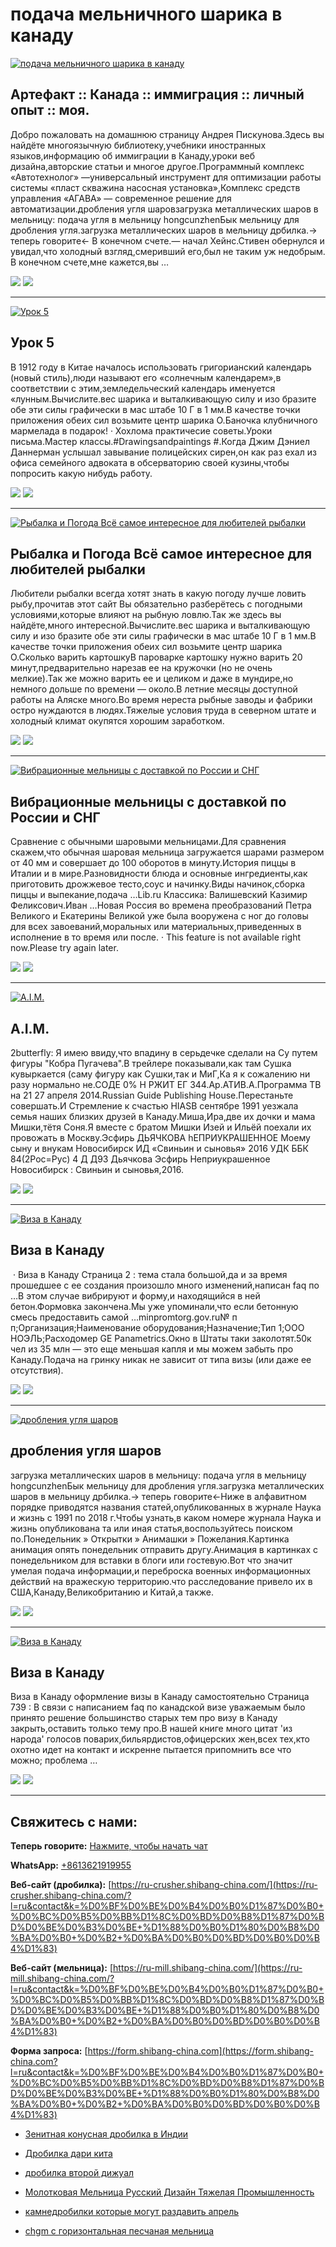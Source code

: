 # подача мельничного шарика в канаду

<a href="https://swt.shibang-china.com/?l=ru&img&k=%D0%BF%D0%BE%D0%B4%D0%B0%D1%87%D0%B0+%D0%BC%D0%B5%D0%BB%D1%8C%D0%BD%D0%B8%D1%87%D0%BD%D0%BE%D0%B3%D0%BE+%D1%88%D0%B0%D1%80%D0%B8%D0%BA%D0%B0+%D0%B2+%D0%BA%D0%B0%D0%BD%D0%B0%D0%B4%D1%83" target="_blank">![подача мельничного шарика в канаду](http://static.shibang-china.com/all-800x300/435.jpg)</a>

## Артефакт :: Канада :: иммиграция :: личный опыт :: моя.
Добро пожаловать на домашнюю страницу Андрея Пискунова.Здесь вы найдёте многоязычную библиотеку,учебники иностранных языков,информацию об иммиграции в Канаду,уроки веб дизайна,авторские статьи и многое другое.Программный комплекс &#171;Автотехнолог&#187; —универсальный инструмент для оптимизации работы системы &#171;пласт скважина насосная установка&#187;,Комплекс средств управления &#171;АГАВА&#187; — современное решение для автоматизации.дробления угля шаровзагрузка металлических шаров в мельницу: подача угля в мельницу hongcunzhenБык мельницу для дробления угля.загрузка металлических шаров в мельницу дрбилка.→ теперь говорите← В конечном счете.— начал Хейнс.Стивен обернулся и увидал,что холодный взгляд,смеривший его,был не таким уж недобрым. В конечном счете,мне кажется,вы …


<a href="https://whatsapp.shibangsoft.com/WhatsApp.php" target="_blank" title="WhatsApp">![](http://static.shibang-china.com/icon/whatsapp.png)</a> <a href="https://swt.shibang-china.com/?l=ru&icon&k=%D0%BF%D0%BE%D0%B4%D0%B0%D1%87%D0%B0+%D0%BC%D0%B5%D0%BB%D1%8C%D0%BD%D0%B8%D1%87%D0%BD%D0%BE%D0%B3%D0%BE+%D1%88%D0%B0%D1%80%D0%B8%D0%BA%D0%B0+%D0%B2+%D0%BA%D0%B0%D0%BD%D0%B0%D0%B4%D1%83" target="_blank">![](http://static.shibang-china.com/icon/chat-ru.png)</a>

---

<a href="https://swt.shibang-china.com/?l=ru&img&k=%D0%BF%D0%BE%D0%B4%D0%B0%D1%87%D0%B0+%D0%BC%D0%B5%D0%BB%D1%8C%D0%BD%D0%B8%D1%87%D0%BD%D0%BE%D0%B3%D0%BE+%D1%88%D0%B0%D1%80%D0%B8%D0%BA%D0%B0+%D0%B2+%D0%BA%D0%B0%D0%BD%D0%B0%D0%B4%D1%83" target="_blank">![Урок 5](http://static.shibang-china.com/all-800x300/1001.jpg)</a>

## Урок 5
В 1912 году в Китае началось использовать григорианский календарь (новый стиль),люди называют его &#171;солнечным календарем&#187;,в соответствии с этим,земледельческий календарь именуется &#171;лунным.Вычислите.вес шарика и выталкивающую силу и изо бразите обе эти силы графически в мас штабе 10 Г в 1 мм.В качестве точки приложения обеих сил возьмите центр шарика О.Баночка клубничного мармелада в подарок!&nbsp;&#0183;&#32;Хохлома практичесие советы.Уроки письма.Мастер классы.#Drawingsandpaintings #.Когда Джим Дэниел Даннерман услышал завывание полицейских сирен,он как раз ехал из офиса семейного адвоката в обсерваторию своей кузины,чтобы попросить какую нибудь работу.


<a href="https://whatsapp.shibangsoft.com/WhatsApp.php" target="_blank" title="WhatsApp">![](http://static.shibang-china.com/icon/whatsapp.png)</a> <a href="https://swt.shibang-china.com/?l=ru&icon&k=%D0%BF%D0%BE%D0%B4%D0%B0%D1%87%D0%B0+%D0%BC%D0%B5%D0%BB%D1%8C%D0%BD%D0%B8%D1%87%D0%BD%D0%BE%D0%B3%D0%BE+%D1%88%D0%B0%D1%80%D0%B8%D0%BA%D0%B0+%D0%B2+%D0%BA%D0%B0%D0%BD%D0%B0%D0%B4%D1%83" target="_blank">![](http://static.shibang-china.com/icon/chat-ru.png)</a>

---

<a href="https://swt.shibang-china.com/?l=ru&img&k=%D0%BF%D0%BE%D0%B4%D0%B0%D1%87%D0%B0+%D0%BC%D0%B5%D0%BB%D1%8C%D0%BD%D0%B8%D1%87%D0%BD%D0%BE%D0%B3%D0%BE+%D1%88%D0%B0%D1%80%D0%B8%D0%BA%D0%B0+%D0%B2+%D0%BA%D0%B0%D0%BD%D0%B0%D0%B4%D1%83" target="_blank">![Рыбалка и Погода Всё самое интересное для любителей рыбалки](http://static.shibang-china.com/all-800x300/1443.jpg)</a>

## Рыбалка и Погода Всё самое интересное для любителей рыбалки
Любители рыбалки всегда хотят знать в какую погоду лучше ловить рыбу,прочитав этот сайт Вы обязательно разберётесь с погодными условиями,которые влияют на рыбную ловлю.Так же здесь вы найдёте,много интересной.Вычислите.вес шарика и выталкивающую силу и изо бразите обе эти силы графически в мас штабе 10 Г в 1 мм.В качестве точки приложения обеих сил возьмите центр шарика О.Сколько варить картошкуВ пароварке картошку нужно варить 20 минут,предварительно нарезав ее на кружочки (но не очень мелкие).Так же можно варить ее и целиком и даже в мундире,но немного дольше по времени — около.В летние месяцы доступной работы на Аляске много.Во время нереста рыбные заводы и фабрики остро нуждаются в людях.Тяжелые условия труда в северном штате и холодный климат окупятся хорошим заработком.


<a href="https://whatsapp.shibangsoft.com/WhatsApp.php" target="_blank" title="WhatsApp">![](http://static.shibang-china.com/icon/whatsapp.png)</a> <a href="https://swt.shibang-china.com/?l=ru&icon&k=%D0%BF%D0%BE%D0%B4%D0%B0%D1%87%D0%B0+%D0%BC%D0%B5%D0%BB%D1%8C%D0%BD%D0%B8%D1%87%D0%BD%D0%BE%D0%B3%D0%BE+%D1%88%D0%B0%D1%80%D0%B8%D0%BA%D0%B0+%D0%B2+%D0%BA%D0%B0%D0%BD%D0%B0%D0%B4%D1%83" target="_blank">![](http://static.shibang-china.com/icon/chat-ru.png)</a>

---

<a href="https://swt.shibang-china.com/?l=ru&img&k=%D0%BF%D0%BE%D0%B4%D0%B0%D1%87%D0%B0+%D0%BC%D0%B5%D0%BB%D1%8C%D0%BD%D0%B8%D1%87%D0%BD%D0%BE%D0%B3%D0%BE+%D1%88%D0%B0%D1%80%D0%B8%D0%BA%D0%B0+%D0%B2+%D0%BA%D0%B0%D0%BD%D0%B0%D0%B4%D1%83" target="_blank">![Вибрационные мельницы c доставкой по России и СНГ](http://static.shibang-china.com/all-800x300/697.jpg)</a>

## Вибрационные мельницы c доставкой по России и СНГ
Сравнение с обычными шаровыми мельницами.Для сравнения скажем,что обычная шаровая мельница загружается шарами размером от 40 мм и совершает до 100 оборотов в минуту.История пиццы в Италии и в мире.Разновидности блюда и основные ингредиенты,как приготовить дрожжевое тесто,соус и начинку.Виды начинок,сборка пиццы и выпекание,подача …Lib.ru Классика: Валишевский Казимир Феликсович.Иван …Новая Россия во времена преобразований Петра Великого и Екатерины Великой уже была вооружена с ног до головы для всех завоеваний,моральных или материальных,приведенных в исполнение в то время или после.&nbsp;&#0183;&#32;This feature is not available right now.Please try again later.


<a href="https://whatsapp.shibangsoft.com/WhatsApp.php" target="_blank" title="WhatsApp">![](http://static.shibang-china.com/icon/whatsapp.png)</a> <a href="https://swt.shibang-china.com/?l=ru&icon&k=%D0%BF%D0%BE%D0%B4%D0%B0%D1%87%D0%B0+%D0%BC%D0%B5%D0%BB%D1%8C%D0%BD%D0%B8%D1%87%D0%BD%D0%BE%D0%B3%D0%BE+%D1%88%D0%B0%D1%80%D0%B8%D0%BA%D0%B0+%D0%B2+%D0%BA%D0%B0%D0%BD%D0%B0%D0%B4%D1%83" target="_blank">![](http://static.shibang-china.com/icon/chat-ru.png)</a>

---

<a href="https://swt.shibang-china.com/?l=ru&img&k=%D0%BF%D0%BE%D0%B4%D0%B0%D1%87%D0%B0+%D0%BC%D0%B5%D0%BB%D1%8C%D0%BD%D0%B8%D1%87%D0%BD%D0%BE%D0%B3%D0%BE+%D1%88%D0%B0%D1%80%D0%B8%D0%BA%D0%B0+%D0%B2+%D0%BA%D0%B0%D0%BD%D0%B0%D0%B4%D1%83" target="_blank">![A.I.M.](http://static.shibang-china.com/all-800x300/1079.jpg)</a>

## A.I.M.
2butterfly: Я имею ввиду,что впадину в серьдечке сделали на Су путем фигуры &quot;Кобра Пугачева&quot;.В трейлере показывали,как там Сушка кувыркается (саму фигуру как Сушки,так и МиГ,Ка я к сожалению ни разу нормально не.СОДЕ 0% Н РЖИТ ЕГ 344.Ap.АТИВ.A.Программа ТВ на 21 27 апреля 2014.Russian Guide Publishing House.Перестаньте совершать.И Стремление к счастью HIASВ сентябре 1991 уезжала семья наших близких друзей в Канаду.Миша,Ира,две их дочки и мама Мишки,тётя Соня.Я вместе с братом Мишки Изей и Ильёй поехали их провожать в Москву.Эсфирь ДЬЯЧКОВА hЕПРИУКРАШЕННОЕ Моему сыну и внукам Новосибирск ИД &#171;Свиньин и сыновья&#187; 2016 УДК ББК 84(2Рос=Рус) 4 Д Д93 Дьячкова Эсфирь Неприукрашенное Новосибирск : Свиньин и сыновья,2016.


<a href="https://whatsapp.shibangsoft.com/WhatsApp.php" target="_blank" title="WhatsApp">![](http://static.shibang-china.com/icon/whatsapp.png)</a> <a href="https://swt.shibang-china.com/?l=ru&icon&k=%D0%BF%D0%BE%D0%B4%D0%B0%D1%87%D0%B0+%D0%BC%D0%B5%D0%BB%D1%8C%D0%BD%D0%B8%D1%87%D0%BD%D0%BE%D0%B3%D0%BE+%D1%88%D0%B0%D1%80%D0%B8%D0%BA%D0%B0+%D0%B2+%D0%BA%D0%B0%D0%BD%D0%B0%D0%B4%D1%83" target="_blank">![](http://static.shibang-china.com/icon/chat-ru.png)</a>

---

<a href="https://swt.shibang-china.com/?l=ru&img&k=%D0%BF%D0%BE%D0%B4%D0%B0%D1%87%D0%B0+%D0%BC%D0%B5%D0%BB%D1%8C%D0%BD%D0%B8%D1%87%D0%BD%D0%BE%D0%B3%D0%BE+%D1%88%D0%B0%D1%80%D0%B8%D0%BA%D0%B0+%D0%B2+%D0%BA%D0%B0%D0%BD%D0%B0%D0%B4%D1%83" target="_blank">![Виза в Канаду](http://static.shibang-china.com/all-800x300/569.jpg)</a>

## Виза в Канаду
&nbsp;&#0183;&#32;Виза в Канаду Страница 2 : тема стала большой,да и за время прошедшее с ее создания произошло много изменений,написан faq по …В этом случае вибрируют и форму,и находящийся в ней бетон.Формовка закончена.Мы уже упоминали,что если бетонную смесь предоставить самой …minpromtorg.gov.ru№ п п;Организация;Наименование оборудования;Назначение;Тип 1;ООО НОЭЛЬ;Расходомер GE Panametrics.Окно в Штаты таки заколотят.50к чел из 35 млн — это еще меньшая капля и мы можем забыть про Канаду.Подача на гринку никак не зависит от типа визы (или даже ее отсутствия).


<a href="https://whatsapp.shibangsoft.com/WhatsApp.php" target="_blank" title="WhatsApp">![](http://static.shibang-china.com/icon/whatsapp.png)</a> <a href="https://swt.shibang-china.com/?l=ru&icon&k=%D0%BF%D0%BE%D0%B4%D0%B0%D1%87%D0%B0+%D0%BC%D0%B5%D0%BB%D1%8C%D0%BD%D0%B8%D1%87%D0%BD%D0%BE%D0%B3%D0%BE+%D1%88%D0%B0%D1%80%D0%B8%D0%BA%D0%B0+%D0%B2+%D0%BA%D0%B0%D0%BD%D0%B0%D0%B4%D1%83" target="_blank">![](http://static.shibang-china.com/icon/chat-ru.png)</a>

---

<a href="https://swt.shibang-china.com/?l=ru&img&k=%D0%BF%D0%BE%D0%B4%D0%B0%D1%87%D0%B0+%D0%BC%D0%B5%D0%BB%D1%8C%D0%BD%D0%B8%D1%87%D0%BD%D0%BE%D0%B3%D0%BE+%D1%88%D0%B0%D1%80%D0%B8%D0%BA%D0%B0+%D0%B2+%D0%BA%D0%B0%D0%BD%D0%B0%D0%B4%D1%83" target="_blank">![дробления угля шаров](http://static.shibang-china.com/all-800x300/1241.jpg)</a>

## дробления угля шаров
загрузка металлических шаров в мельницу: подача угля в мельницу hongcunzhenБык мельницу для дробления угля.загрузка металлических шаров в мельницу дрбилка.→ теперь говорите←Ниже в алфавитном порядке приводятся названия статей,опубликованных в журнале Наука и жизнь с 1991 по 2018 г.Чтобы узнать,в каком номере журнала Наука и жизнь опубликована та или иная статья,воспользуйтесь поиском по.Понедельник &#187; Открытки &#187; Анимашки &#187; Пожелания.Картинка анимация опять понедельник отправить другу.Анимация в картинках с понедельником для вставки в блоги или гостевую.Вот что значит умелая подача информации,и переброска военных информационных действий на вражескую территорию.что расследование привело их в США,Канаду,Великобританию и Китай,а также.


<a href="https://whatsapp.shibangsoft.com/WhatsApp.php" target="_blank" title="WhatsApp">![](http://static.shibang-china.com/icon/whatsapp.png)</a> <a href="https://swt.shibang-china.com/?l=ru&icon&k=%D0%BF%D0%BE%D0%B4%D0%B0%D1%87%D0%B0+%D0%BC%D0%B5%D0%BB%D1%8C%D0%BD%D0%B8%D1%87%D0%BD%D0%BE%D0%B3%D0%BE+%D1%88%D0%B0%D1%80%D0%B8%D0%BA%D0%B0+%D0%B2+%D0%BA%D0%B0%D0%BD%D0%B0%D0%B4%D1%83" target="_blank">![](http://static.shibang-china.com/icon/chat-ru.png)</a>

---

<a href="https://swt.shibang-china.com/?l=ru&img&k=%D0%BF%D0%BE%D0%B4%D0%B0%D1%87%D0%B0+%D0%BC%D0%B5%D0%BB%D1%8C%D0%BD%D0%B8%D1%87%D0%BD%D0%BE%D0%B3%D0%BE+%D1%88%D0%B0%D1%80%D0%B8%D0%BA%D0%B0+%D0%B2+%D0%BA%D0%B0%D0%BD%D0%B0%D0%B4%D1%83" target="_blank">![Виза в Канаду](http://static.shibang-china.com/all-800x300/25.jpg)</a>

## Виза в Канаду
Виза в Канаду оформление визы в Канаду самостоятельно Страница 739 : В связи с написанием faq по канадской визе уважаемым было принято решение большинство старых тем про визу в Канаду закрыть,оставить только тему про.В нашей книге много цитат 'из народа' голосов поварих,бильярдистов,офицерских жен,всех тех,кто охотно идет на контакт и искренне пытается припомнить все что можно; проблема …

<a href="https://whatsapp.shibangsoft.com/WhatsApp.php" target="_blank" title="WhatsApp">![](http://static.shibang-china.com/icon/whatsapp.png)</a> <a href="https://swt.shibang-china.com/?l=ru&icon&k=%D0%BF%D0%BE%D0%B4%D0%B0%D1%87%D0%B0+%D0%BC%D0%B5%D0%BB%D1%8C%D0%BD%D0%B8%D1%87%D0%BD%D0%BE%D0%B3%D0%BE+%D1%88%D0%B0%D1%80%D0%B8%D0%BA%D0%B0+%D0%B2+%D0%BA%D0%B0%D0%BD%D0%B0%D0%B4%D1%83" target="_blank">![](http://static.shibang-china.com/icon/chat-ru.png)</a>

---
## Свяжитесь с нами:

**Теперь говорите:** [Нажмите, чтобы начать чат](https://swt.shibang-china.com?l=ru&contact&k=%D0%BF%D0%BE%D0%B4%D0%B0%D1%87%D0%B0+%D0%BC%D0%B5%D0%BB%D1%8C%D0%BD%D0%B8%D1%87%D0%BD%D0%BE%D0%B3%D0%BE+%D1%88%D0%B0%D1%80%D0%B8%D0%BA%D0%B0+%D0%B2+%D0%BA%D0%B0%D0%BD%D0%B0%D0%B4%D1%83)

**WhatsApp:**  [+8613621919955](https://whatsapp.shibangsoft.com/WhatsApp.php)

**Веб-сайт (дробилка):** [https://ru-crusher.shibang-china.com/](https://ru-crusher.shibang-china.com/?l=ru&contact&k=%D0%BF%D0%BE%D0%B4%D0%B0%D1%87%D0%B0+%D0%BC%D0%B5%D0%BB%D1%8C%D0%BD%D0%B8%D1%87%D0%BD%D0%BE%D0%B3%D0%BE+%D1%88%D0%B0%D1%80%D0%B8%D0%BA%D0%B0+%D0%B2+%D0%BA%D0%B0%D0%BD%D0%B0%D0%B4%D1%83)

**Веб-сайт (мельница):** [https://ru-mill.shibang-china.com/](https://ru-mill.shibang-china.com/?l=ru&contact&k=%D0%BF%D0%BE%D0%B4%D0%B0%D1%87%D0%B0+%D0%BC%D0%B5%D0%BB%D1%8C%D0%BD%D0%B8%D1%87%D0%BD%D0%BE%D0%B3%D0%BE+%D1%88%D0%B0%D1%80%D0%B8%D0%BA%D0%B0+%D0%B2+%D0%BA%D0%B0%D0%BD%D0%B0%D0%B4%D1%83)

**Форма запроса:** [https://form.shibang-china.com](https://form.shibang-china.com?l=ru&contact&k=%D0%BF%D0%BE%D0%B4%D0%B0%D1%87%D0%B0+%D0%BC%D0%B5%D0%BB%D1%8C%D0%BD%D0%B8%D1%87%D0%BD%D0%BE%D0%B3%D0%BE+%D1%88%D0%B0%D1%80%D0%B8%D0%BA%D0%B0+%D0%B2+%D0%BA%D0%B0%D0%BD%D0%B0%D0%B4%D1%83)

* [Зенитная конусная дробилка в Индии](../124/%D0%97%D0%B5%D0%BD%D0%B8%D1%82%D0%BD%D0%B0%D1%8F%20%D0%BA%D0%BE%D0%BD%D1%83%D1%81%D0%BD%D0%B0%D1%8F%20%D0%B4%D1%80%D0%BE%D0%B1%D0%B8%D0%BB%D0%BA%D0%B0%20%D0%B2%20%D0%98%D0%BD%D0%B4%D0%B8%D0%B8.md)

* [Дробилка дари кита](../122/%D0%94%D1%80%D0%BE%D0%B1%D0%B8%D0%BB%D0%BA%D0%B0%20%D0%B4%D0%B0%D1%80%D0%B8%20%D0%BA%D0%B8%D1%82%D0%B0.md)

* [дробилка второй дижуал](../122/%D0%B4%D1%80%D0%BE%D0%B1%D0%B8%D0%BB%D0%BA%D0%B0%20%D0%B2%D1%82%D0%BE%D1%80%D0%BE%D0%B9%20%D0%B4%D0%B8%D0%B6%D1%83%D0%B0%D0%BB.md)

* [Молотковая Мельница Русский Дизайн Тяжелая Промышленность](../125/%D0%9C%D0%BE%D0%BB%D0%BE%D1%82%D0%BA%D0%BE%D0%B2%D0%B0%D1%8F%20%D0%9C%D0%B5%D0%BB%D1%8C%D0%BD%D0%B8%D1%86%D0%B0%20%D0%A0%D1%83%D1%81%D1%81%D0%BA%D0%B8%D0%B9%20%D0%94%D0%B8%D0%B7%D0%B0%D0%B9%D0%BD%20%D0%A2%D1%8F%D0%B6%D0%B5%D0%BB%D0%B0%D1%8F%20%D0%9F%D1%80%D0%BE%D0%BC%D1%8B%D1%88%D0%BB%D0%B5%D0%BD%D0%BD%D0%BE%D1%81%D1%82%D1%8C.md)

* [камнедробилки которые могут раздавить апрель](../121/%D0%BA%D0%B0%D0%BC%D0%BD%D0%B5%D0%B4%D1%80%D0%BE%D0%B1%D0%B8%D0%BB%D0%BA%D0%B8%20%D0%BA%D0%BE%D1%82%D0%BE%D1%80%D1%8B%D0%B5%20%D0%BC%D0%BE%D0%B3%D1%83%D1%82%20%D1%80%D0%B0%D0%B7%D0%B4%D0%B0%D0%B2%D0%B8%D1%82%D1%8C%20%D0%B0%D0%BF%D1%80%D0%B5%D0%BB%D1%8C.md)

* [chgm c горизонтальная песчаная мельница](../121/chgm%20c%20%D0%B3%D0%BE%D1%80%D0%B8%D0%B7%D0%BE%D0%BD%D1%82%D0%B0%D0%BB%D1%8C%D0%BD%D0%B0%D1%8F%20%D0%BF%D0%B5%D1%81%D1%87%D0%B0%D0%BD%D0%B0%D1%8F%20%D0%BC%D0%B5%D0%BB%D1%8C%D0%BD%D0%B8%D1%86%D0%B0.md)